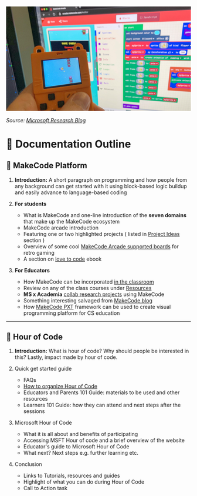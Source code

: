 ![makeCode](assets/outline-cover.png)

<em>Source: [Microsoft Research Blog](https://www.microsoft.com/en-us/research/blog/rocket-fast-embedded-typescript-for-makecode-arcade/) </em>

# 🧾 Documentation Outline

## 🧩 MakeCode Platform

1. **Introduction:** A short paragraph on programming and how people from any background can get started with it using block-based logic buildup and easily advance to language-based coding

1. **For students**

   - What is MakeCode and one-line introduction of the **seven domains** that make up the MakeCode ecosystem
   - MakeCode arcade introduction
   - Featuring one or two highlighted projects ( listed in [Project Ideas ](https://www.microsoft.com/en-us/makecode/about)section )
   - Overview of some cool [MakeCode Arcade supported boards](https://arcade.makecode.com/hardware) for retro gaming
   - A section on [love to code](https://get.chibitronics.com/lovetocode-vol1-makecode.pdf) ebook

1. **For Educators**

   - How MakeCode can be incorporated [in the classroom](https://www.microsoft.com/en-us/makecode/about)
   - Review on any of the class courses under [Resources ](https://www.microsoft.com/en-us/makecode/resources)
   - **MS x Academia** [collab research projects](http://makecode.com/labs) using MakeCode
   - Something interesting salvaged from [MakeCode blog](https://makecode.com/blog)
   - How [MakeCode PXT](https://github.com/microsoft/pxt) framework can be used to create visual programming platform for CS education

---

## 🚩 Hour of Code

1. **Introduction:** What is hour of code? Why should people be interested in this? Lastly, impact made by hour of code.
1. Quick get started guide

   - FAQs
   - [How to organize Hour of Code](https://hourofcode.com/us/how-to)
   - Educators and Parents 101 Guide: materials to be used and other resources
   - Learners 101 Guide: how they can attend and next steps after the sessions

1. Microsoft Hour of Code

   - What it is all about and benefits of participating
   - Accessing MSFT Hour of code and a brief overview of the website
   - Educator's guide to Microsoft Hour of Code
   - What next? Next steps e.g. further learning etc.

1. Conclusion
   - Links to Tutorials, resources and guides
   - Highlight of what you can do during Hour of Code
   - Call to Action task
